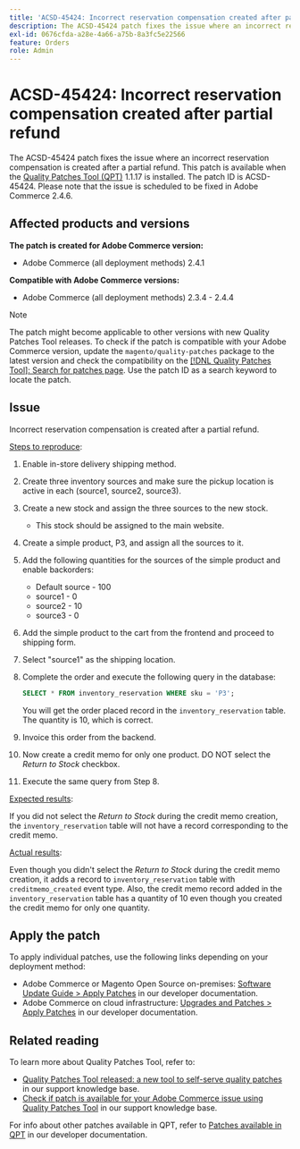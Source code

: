 ```yaml
---
title: 'ACSD-45424: Incorrect reservation compensation created after partial refund'
description: The ACSD-45424 patch fixes the issue where an incorrect reservation compensation is created after a partial refund. This patch is available when the [Quality Patches Tool (QPT)](/help/announcements/adobe-commerce-announcements/magento-quality-patches-released-new-tool-to-self-serve-quality-patches.md) 1.1.17 is installed. The patch ID is ACSD-45424. Please note that the issue is scheduled to be fixed in Adobe Commerce 2.4.6.
exl-id: 0676cfda-a28e-4a66-a75b-8a3fc5e22566
feature: Orders
role: Admin
---
```

# ACSD-45424: Incorrect reservation compensation created after partial refund

The ACSD-45424 patch fixes the issue where an incorrect reservation compensation is created after a partial refund. This patch is available when the [Quality Patches Tool (QPT)](/help/announcements/adobe-commerce-announcements/magento-quality-patches-released-new-tool-to-self-serve-quality-patches.md) 1.1.17 is installed. The patch ID is ACSD-45424. Please note that the issue is scheduled to be fixed in Adobe Commerce 2.4.6.

## Affected products and versions

**The patch is created for Adobe Commerce version:**

* Adobe Commerce (all deployment methods) 2.4.1

**Compatible with Adobe Commerce versions:**

* Adobe Commerce (all deployment methods) 2.3.4 - 2.4.4

>[!NOTE]
>
>The patch might become applicable to other versions with new Quality Patches Tool releases. To check if the patch is compatible with your Adobe Commerce version, update the `magento/quality-patches` package to the latest version and check the compatibility on the [[!DNL Quality Patches Tool]: Search for patches page](https://experienceleague.adobe.com/tools/commerce-quality-patches/index.html). Use the patch ID as a search keyword to locate the patch.

## Issue

Incorrect reservation compensation is created after a partial refund.

<u>Steps to reproduce</u>:

1. Enable in-store delivery shipping method.
1. Create three inventory sources and make sure the pickup location is active in each (source1, source2, source3).
1. Create a new stock and assign the three sources to the new stock.
    * This stock should be assigned to the main website.
1. Create a simple product, P3, and assign all the sources to it.
1. Add the following quantities for the sources of the simple product and enable backorders:
    * Default source - 100
    * source1 - 0
    * source2 - 10
    * source3 - 0
1. Add the simple product to the cart from the frontend and proceed to shipping form.
1. Select "source1" as the shipping location.
1. Complete the order and execute the following query in the database:

    ```sql
    SELECT * FROM inventory_reservation WHERE sku = 'P3';
    ```

    You will get the order placed record in the `inventory_reservation` table. The quantity is 10, which is correct.
1. Invoice this order from the backend.
1. Now create a credit memo for only one product. DO NOT select the *Return to Stock* checkbox.
1. Execute the same query from Step 8.

<u>Expected results</u>:

If you did not select the *Return to Stock* during the credit memo creation, the `inventory_reservation` table will not have a record corresponding to the credit memo.

<u>Actual results</u>:

Even though you didn't select the *Return to Stock* during the credit memo creation, it adds a record to `inventory_reservation` table with `creditmemo_created` event type. Also, the credit memo record added in the `inventory_reservation` table has a quantity of 10 even though you created the credit memo for only one quantity.

## Apply the patch

To apply individual patches, use the following links depending on your deployment method:

* Adobe Commerce or Magento Open Source on-premises: [Software Update Guide > Apply Patches](https://experienceleague.adobe.com/en/docs/commerce-operations/tools/quality-patches-tool/usage) in our developer documentation.
* Adobe Commerce on cloud infrastructure: [Upgrades and Patches > Apply Patches](https://experienceleague.adobe.com/en/docs/commerce-cloud-service/user-guide/develop/upgrade/apply-patches) in our developer documentation.

## Related reading

To learn more about Quality Patches Tool, refer to:

* [Quality Patches Tool released: a new tool to self-serve quality patches](/help/announcements/adobe-commerce-announcements/magento-quality-patches-released-new-tool-to-self-serve-quality-patches.md) in our support knowledge base.
* [Check if patch is available for your Adobe Commerce issue using Quality Patches Tool](/help/support-tools/patches-available-in-qpt-tool/check-patch-for-magento-issue-with-magento-quality-patches.md) in our support knowledge base.

For info about other patches available in QPT, refer to [Patches available in QPT](https://experienceleague.adobe.com/tools/commerce-quality-patches/index.html) in our developer documentation.
